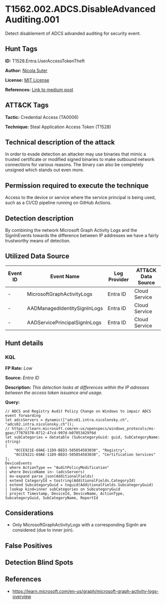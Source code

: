 # T1562.002.ADCS.DisableAdvancedAuditing.001

Detect disablement of ADCS advanded auditing for security event.

## Hunt Tags

**ID:** T1528.Entra.UserAccessTokenTheft

**Author:** [Nicola Suter](https://nicolasuter.ch)

**License:** [MIT License](https://github.com/nicolonsky/ITDR/blob/main/LICENSE)

**References:** [Link to medium post](https://nicolasuter.medium.com)

## ATT&CK Tags

**Tactic:** Credential Access (TA0006)

**Technique:** Steal Application Access Token (T1528)

## Technical description of the attack

In order to evade detection an attacker may use binaries that mimic a trusted certificate or modified signed binaries to make outbound network connections for various reasons. The binary can also be completely unsigned which stands out even more.

## Permission required to execute the technique

Access to the device or service where the service principal is being used, such as a CI/CD pipeline running on GitHub Actions.

## Detection description

By combining the network Microsoft Graph Activity Logs and the SignInEvents towards the difference between IP addresses we have a fairly trustworthy means of detection.

## Utilized Data Source

| Event ID | Event Name                    | Log Provider | ATT&CK Data Source |
| -------- | ----------------------------- | ------------ | ------------------ |
| -        | MicrosoftGraphActivityLogs    | Entra ID     | Cloud Service      |
| -        | AADManagedIdentitySignInLogs  | Entra ID     | Cloud Service      |
| -        | AADServicePrincipalSignInLogs | Entra ID     | Cloud Service      |

## Hunt details

### KQL

**FP Rate:** _Low_

**Source:** _Entra ID_

**Description:** _This detection looks at differences within the IP adresses between the access token issuance and usage._

**Query:**

```kusto
// ADCS and Registry Audit Policy Change on Windows to impair ADCS event forwarding
let adcsServers = dynamic(["adcs01.intra.nicolonsky.ch", "adcs02.intra.nicolonsky.ch"]);
// https://learn.microsoft.com/en-us/openspecs/windows_protocols/ms-gpac/77878370-0712-47cd-997d-b07053429f6d
let subCategories = datatable (SubcategoryGuid: guid, SubCategoryName: string)
[
    "0CCE921E-69AE-11D9-BED3-505054503030", "Registry",
    "0CCE9221-69AE-11D9-BED3-505054503030", "Certification Services"
];
DeviceEvents
| where ActionType == "AuditPolicyModification"
| where DeviceName in~ (adcsServers)
| mv-expand parse_json(AdditionalFields)
| extend CategoryId = tostring(AdditionalFields.CategoryId)
| extend SubcategoryGuid = toguid(AdditionalFields.SubcategoryGuid)
| lookup kind=inner subCategories on SubcategoryGuid
| project Timestamp, DeviceId, DeviceName, ActionType, SubcategoryGuid, SubCategoryName, ReportId
```

## Considerations

- Only MicrosoftGraphActivityLogs with a corresponding SignIn are considered (due to inner join).

## False Positives

## Detection Blind Spots

## References

- https://learn.microsoft.com/en-us/graph/microsoft-graph-activity-logs-overview
